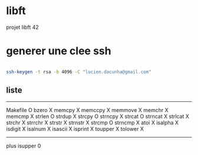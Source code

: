 # libft
projet libft 42

# generer une clee ssh
```sh

ssh-keygen -t rsa -b 4096 -C "lucien.dacunha@gmail.com"
```
## liste
*******************************************************
Makefile    O 
bzero       X
memcpy      X
memccpy     X
memmove     X
memchr      X
memcmp      X
strlen      O
strdup      X
strcpy      O
strncpy     X
strcat      O
strncat     X
strlcat     X
strchr      X
strrchr     X
strstr      X
strnstr     X
strcmp      O
strncmp     X
atoi        X
isalpha     X
isdigit     X
isalnum     X
isascii     X
isprint     X
toupper     X
tolower     X 

*********************************************************

plus 
isupper     0